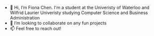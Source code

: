 - 👋 Hi, I’m Fiona Chen. I'm a student at the Univeristy of Waterloo and Wilfrid Laurier Univeristy studying Computer Science and Business Administration
- 💞️ I’m looking to collaborate on any fun projects
- 📫 Feel free to reach out!

<!---
FionaChen0625/FionaChen0625 is a ✨ special ✨ repository because its `README.md` (this file) appears on your GitHub profile.
You can click the Preview link to take a look at your changes.
--->
